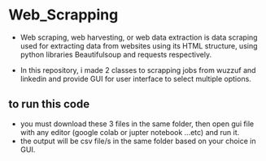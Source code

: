 # Web_Scrapping

- Web scraping, web harvesting, or web data extraction is data scraping used for extracting data from websites using its HTML structure, using python libraries Beautifulsoup and requests respectively.

- In this repository, i made 2 classes to scrapping jobs from wuzzuf and linkedin and provide GUI for user interface to select multiple options.

## to run this code 
- you must download these 3 files in the same folder, then open gui file with any editor (google colab or jupter notebook ...etc) and run it.
- the output will be csv file/s in the same folder based on your choice in GUI.

